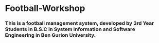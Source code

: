 # Football-Workshop


### This is a football management system, developed by 3rd Year Students in B.S.C in System Information and Software Engineering in Ben Gurion University.

